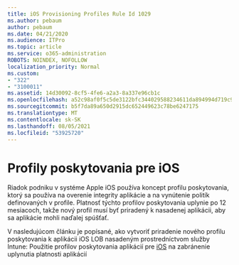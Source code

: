 ```yaml
---
title: iOS Provisioning Profiles Rule Id 1029
ms.author: pebaum
author: pebaum
ms.date: 04/21/2020
ms.audience: ITPro
ms.topic: article
ms.service: o365-administration
ROBOTS: NOINDEX, NOFOLLOW
localization_priority: Normal
ms.custom:
- "322"
- "3100011"
ms.assetid: 14d30092-8cf5-4fe6-a2a3-8a337e96cb1c
ms.openlocfilehash: a52c98af0f5c5de3122bfc344029588234611da894994d719c95f6af78944405
ms.sourcegitcommit: b5f7da89a650d2915dc652449623c78be6247175
ms.translationtype: MT
ms.contentlocale: sk-SK
ms.lasthandoff: 08/05/2021
ms.locfileid: "53925720"
---
```

# <a name="ios-provisioning-profiles"></a>Profily poskytovania pre iOS

Riadok podniku v systéme Apple iOS používa koncept profilu poskytovania, ktorý sa používa na overenie integrity aplikácie a na vynútenie politík definovaných v profile. Platnosť týchto profilov poskytovania uplynie po 12 mesiacoch, takže nový profil musí byť priradený k nasadenej aplikácii, aby sa aplikácie mohli naďalej spúšťať.
  
V nasledujúcom článku je popísané, ako vytvoriť priradenie nového profilu poskytovania k aplikácii iOS LOB nasadeným prostredníctvom služby Intune: Použitie profilov poskytovania aplikácií pre [iOS](https://docs.microsoft.com/intune/app-provisioning-profile-ios) na zabránenie uplynutia platnosti aplikácií
  